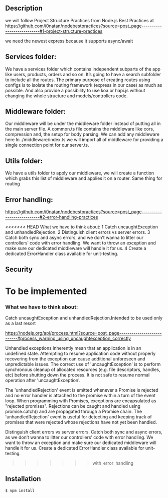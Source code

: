 ## Description

we will follow Project Structure Practices from Node.js Best Practices at https://github.com/i0natan/nodebestpractices?source=post_page---------------------------#1-project-structure-practices

we need the newest express because it supports async/await

## Services folder:

We have a services folder which contains independent subparts of the app like users, products, orders and so on. It’s going to have a search subfolder to include all the routes.
The primary purpose of creating routes using configs is to isolate the routing framework (express in our case) as much as possible. And also provide a possibility to use koa or hapi.js without changing the whole structure and models/controllers code.

## Middleware folder:

Our middleware will be under the middleware folder instead of putting all in the main server file.
A common.ts file contains the middleware like cors, compression and, the setup for body parsing. We can add any middleware here
In ./middleware/index.ts we will import all of middleware for providing a single connection point for our server.ts.

## Utils folder:

We have a utils folder to apply our middleware, we will create a function which grabs this list of middleware and applies it on a router. Same thing for routing

## Error handling:

https://github.com/i0natan/nodebestpractices?source=post_page---------------------------#2-error-handling-practices

<<<<<<< HEAD
What we have to think about:
1 Catch uncaughtException and unhandledRejection.
2 Distinguish client errors vs server errors.
3 Catch both sync and async errors, and we don’t wanna to litter our controllers’ code with error handling. We want to throw an exception and make sure our dedicated middleware will handle it for us.
4 Create a dedicated ErrorHandler class available for unit-testing.

## Security

To be implemented
=======
### What we have to think about:

Catch uncaughtException and unhandledRejection.Intended to be used only as a last resort

https://nodejs.org/api/process.html?source=post_page---------------------------#process_warning_using_uncaughtexception_correctly

Unhandled exceptions inherently mean that an application is in an undefined state. Attempting to resume application code without properly recovering from the exception can cause additional unforeseen and unpredictable issues.
The correct use of 'uncaughtException' is to perform synchronous cleanup of allocated resources (e.g. file descriptors, handles, etc) before shutting down the process. It is not safe to resume normal operation after 'uncaughtException'.

The 'unhandledRejection' event is emitted whenever a Promise is rejected and no error handler is attached to the promise within a turn of the event loop. When programming with Promises, exceptions are encapsulated as "rejected promises". Rejections can be caught and handled using promise.catch() and are propagated through a Promise chain. The 'unhandledRejection' event is useful for detecting and keeping track of promises that were rejected whose rejections have not yet been handled.

Distinguish client errors vs server errors.
Catch both sync and async errors, as we don’t wanna to litter our controllers’ code with error handling. We want to throw an exception and make sure our dedicated middleware will handle it for us.
Create a dedicated ErrorHandler class available for unit-testing.
>>>>>>> with_error_handling

## Installation

```bash
$ npm install
```
